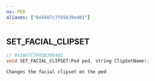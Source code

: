 ```yaml
---
ns: PED
aliases: ["0x5687c7f05b39e401"]
---
```

## SET_FACIAL_CLIPSET

```c
// 0x5687C7F05B39E401
void SET_FACIAL_CLIPSET(Ped ped, string ClipSetName);
```

```
Changes the facial clipset on the ped
```
